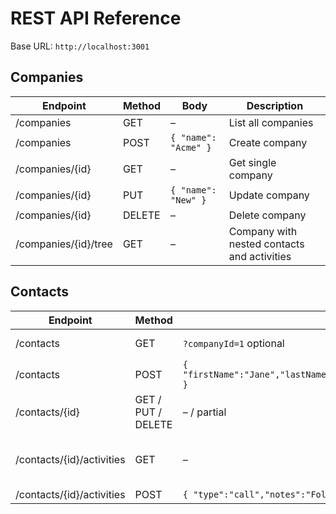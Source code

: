 # REST API Reference

Base URL: `http://localhost:3001`

## Companies

| Endpoint | Method | Body | Description |
|----------|--------|------|-------------|
| /companies | GET | – | List all companies |
| /companies | POST | `{ "name": "Acme" }` | Create company |
| /companies/{id} | GET | – | Get single company |
| /companies/{id} | PUT | `{ "name": "New" }` | Update company |
| /companies/{id} | DELETE | – | Delete company |
| /companies/{id}/tree | GET | – | Company with nested contacts and activities |


## Contacts

| Endpoint | Method | Body / Query | Description |
|----------|--------|--------------|-------------|
| /contacts | GET | `?companyId=1` optional | List contacts |
| /contacts | POST | `{ "firstName":"Jane","lastName":"Doe","email":"","phone":"","companyId":1 }` | Create contact |
| /contacts/{id} | GET / PUT / DELETE | – / partial | CRUD single contact |
| /contacts/{id}/activities | GET | – | List activities for a contact |
| /contacts/{id}/activities | POST | `{ "type":"call","notes":"Follow up" }` | Add activity |


